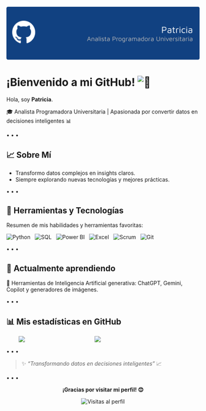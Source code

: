 
![Header](images/github-header-banner.png)

# ¡Bienvenido a mi GitHub! <picture><source srcset="https://fonts.gstatic.com/s/e/notoemoji/latest/1f44b/512.webp" type="image/webp"><img src="https://fonts.gstatic.com/s/e/notoemoji/latest/1f44b/512.gif" alt="👋" width="32" height="32"></picture>


Hola, soy **Patricia**. 

🎓 Analista Programadora Universitaria | Apasionada por convertir datos en decisiones inteligentes 📊

• • •

## 📈 Sobre Mí

- Transformo datos complejos en insights claros.  
- Siempre explorando nuevas tecnologías y mejores prácticas.  

• • •

## 🧰 Herramientas y Tecnologías

Resumen de mis habilidades y herramientas favoritas:

![Python](https://img.shields.io/badge/Python-3776AB?logo=python&logoColor=white) &nbsp;
![SQL](https://img.shields.io/badge/SQL-4479A1?logo=mysql&logoColor=white) &nbsp;
![Power BI](https://img.shields.io/badge/Power%20BI-F2C811?logo=power-bi&logoColor=black) &nbsp;
![Excel](https://img.shields.io/badge/Excel-217346?logo=microsoft-excel&logoColor=white) &nbsp;
![Scrum](https://img.shields.io/badge/Scrum-6DB33F?logo=scrumalliance&logoColor=white) &nbsp;
![Git](https://img.shields.io/badge/Git-F05032?logo=git&logoColor=white)  

• • •


## 🧩 Actualmente aprendiendo

🤖 Herramientas de Inteligencia Artificial generativa: ChatGPT, Gemini, Copilot y generadores de imágenes.

• • •


## 📊 Mis estadísticas en GitHub


<p align="center">
  <img src="https://github-readme-stats.vercel.app/api/top-langs/?username=by-pat&layout=compact&theme=tokyonight" width="36.5%" style="display:inline-block; vertical-align:top; margin-right:2%;" />
  <img src="https://github-readme-stats.vercel.app/api?username=by-pat&show_icons=true&theme=tokyonight&count_private=true" width="48%" style="display:inline-block; vertical-align:top;" />
</p>


• • •

> ✨ *“Transformando datos en decisiones inteligentes”* 📈


• • •


<p align="center">
    <strong>¡Gracias por visitar mi perfil! 😊</strong>
</p>

<p align="center">
    <img src="https://komarev.com/ghpvc/?username=patlpxD&style=for-the-badge&color=blue" alt="Visitas al perfil">
</p>
